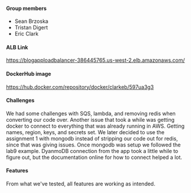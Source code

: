 #### Group members
- Sean Brzoska
- Tristan Digert
- Eric Clark

#### ALB Link
https://blogapploadbalancer-386445765.us-west-2.elb.amazonaws.com/

#### DockerHub image
https://hub.docker.com/repository/docker/clarkeb/597ua3g3

#### Challenges
We had some challenges with SQS, lambda, and removing redis when converting our code over. Another issue that took a while was getting docker to connect to everything that was already running in AWS. Getting names, region, keys, and secrets set. We later decided to use the assignment 1 with mongodb instead of stripping our code out for redis, since that was giving issues. Once mongodb was setup we followed the lab9 example. DyanmoDB connection from the app took a little while to figure out, but the documentation online for how to connect helped a lot.

#### Features
From what we've tested, all features are working as intended.